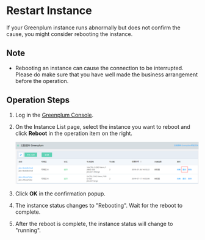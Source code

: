 # Restart Instance

If your Greenplum instance runs abnormally but does not confirm the cause, you might consider rebooting the instance.

## Note

- Rebooting an instance can cause the connection to be interrupted. Please do make sure that you have well made the business arrangement before the operation.

## Operation Steps

1. Log in the [Greenplum Console](https://jdw-console.jdcloud.com/list).

2. On the Instance List page, select the instance you want to reboot and click **Reboot** in the operation item on the right.

   ![1564650874280](../../../../../image/JCS-for-Greenplum/jdw-002.png)

3. Click **OK** in the confirmation popup.

4. The instance status changes to "Rebooting". Wait for the reboot to complete.

5. After the reboot is complete, the instance status will change to "running".

